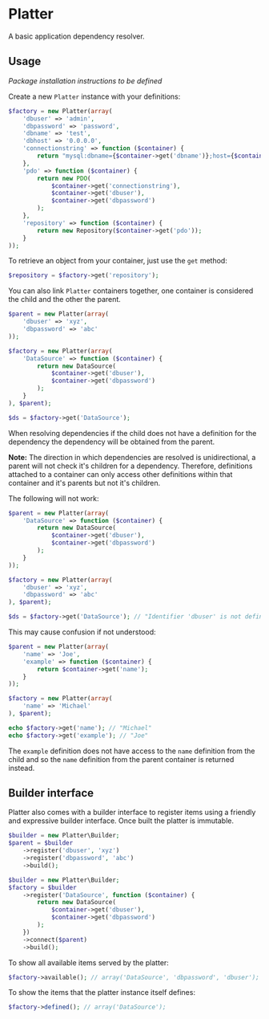 # Platter

A basic application dependency resolver.

## Usage

_Package installation instructions to be defined_

Create a new `Platter` instance with your definitions:

```php
$factory = new Platter(array(
	'dbuser' => 'admin',
	'dbpassword' => 'password',
	'dbname' => 'test',
	'dbhost' => '0.0.0.0',
	'connectionstring' => function ($container) {
		return "mysql:dbname={$container->get('dbname')};host={$container->get('dbhost')}";
	},
	'pdo' => function ($container) {
		return new PDO(
			$container->get('connectionstring'),
			$container->get('dbuser'),
			$container->get('dbpassword')
		);
	},
	'repository' => function ($container) {
		return new Repository($container->get('pdo'));
	}
));
```

To retrieve an object from your container, just use the `get` method:

```php
$repository = $factory->get('repository');
```

You can also link `Platter` containers together, one container is considered
the child and the other the parent.

```php
$parent = new Platter(array(
	'dbuser' => 'xyz',
	'dbpassword' => 'abc'
));

$factory = new Platter(array(
	'DataSource' => function ($container) {
		return new DataSource(
			$container->get('dbuser'),
			$container->get('dbpassword')
		);
	}
), $parent);

$ds = $factory->get('DataSource');
```

When resolving dependencies if the child does not have a definition for
the dependency the dependency will be obtained from the parent.

**Note:** The direction in which dependencies are resolved is unidirectional,
a parent will not check it's children for a dependency. Therefore,
definitions attached to a container can only access other definitions
within that container and it's parents but not it's children.

The following will not work:

```php
$parent = new Platter(array(
	'DataSource' => function ($container) {
		return new DataSource(
			$container->get('dbuser'),
			$container->get('dbpassword')
		);
	}
));

$factory = new Platter(array(
	'dbuser' => 'xyz',
	'dbpassword' => 'abc'
), $parent);

$ds = $factory->get('DataSource'); // "Identifier 'dbuser' is not defined"
```

This may cause confusion if not understood:

```php
$parent = new Platter(array(
	'name' => 'Joe',
	'example' => function ($container) {
		return $container->get('name');
	}
));

$factory = new Platter(array(
	'name' => 'Michael'
), $parent);

echo $factory->get('name'); // "Michael"
echo $factory->get('example'); // "Joe"
```

The `example` definition does not have access to the `name` definition
from the child and so the `name` definition from the parent container
is returned instead.

## Builder interface

Platter also comes with a builder interface to register items using a friendly
and expressive builder interface. Once built the platter is immutable.

```php
$builder = new Platter\Builder;
$parent = $builder
	->register('dbuser', 'xyz')
	->register('dbpassword', 'abc')
	->build();

$builder = new Platter\Builder;
$factory = $builder
	->register('DataSource', function ($container) {
		return new DataSource(
			$container->get('dbuser'),
			$container->get('dbpassword')
		);
	})
	->connect($parent)
	->build();
```

To show all available items served by the platter:

```php
$factory->available(); // array('DataSource', 'dbpassword', 'dbuser');
```

To show the items that the platter instance itself defines:

```php
$factory->defined(); // array('DataSource');
```